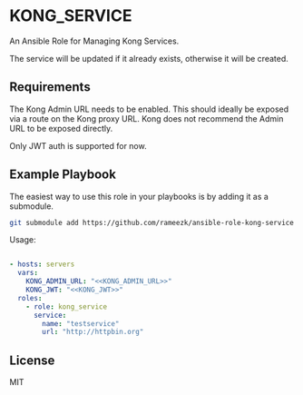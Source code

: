 KONG_SERVICE
=========

An Ansible Role for Managing Kong Services. 

The service will be updated if it already exists, otherwise it will be created.

Requirements
------------

The Kong Admin URL needs to be enabled. This should ideally be exposed via a route on the Kong proxy URL. Kong does not recommend the Admin URL to be exposed directly.

Only JWT auth is supported for now. 

Example Playbook
----------------

The easiest way to use this role in your playbooks is by adding it as a submodule.
```bash
git submodule add https://github.com/rameezk/ansible-role-kong-service roles/kong_service
```

Usage:
```yaml

- hosts: servers
  vars:
    KONG_ADMIN_URL: "<<KONG_ADMIN_URL>>"
    KONG_JWT: "<<KONG_JWT>>"
  roles:
    - role: kong_service
      service:
        name: "testservice"
        url: "http://httpbin.org"
```

License
-------

MIT

